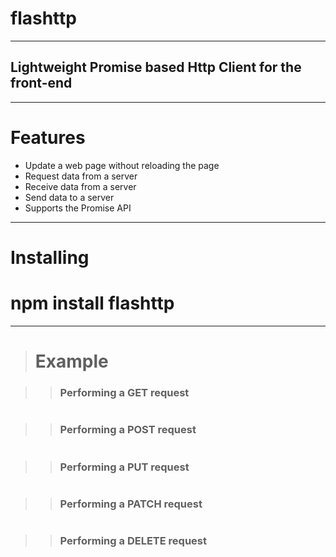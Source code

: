 # flashttp
___

## Lightweight Promise based Http Client for the front-end
___

# Features 
+ Update a web page without reloading the page
+ Request data from a server
+ Receive data from a server
+ Send data to a server
+ Supports the Promise API

___

# Installing 

# **npm install flashttp**

___

> # Example 

>> ### Performing a GET request

```
```

>> ### Performing a POST request

```
```

>> ### Performing a PUT request

```
```

>> ### Performing a PATCH request

```
```

>> ### Performing a DELETE request

```
```
